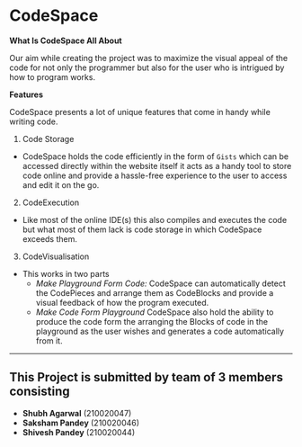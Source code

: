 # CodeSpace

**What Is CodeSpace All About**

Our aim while creating the project was to maximize the visual appeal of the code for not only the programmer but also for the user who is intrigued by how to program works.

**Features**

CodeSpace presents a lot of unique features that come in handy while writing code.</br>
1. Code Storage</br>
  - CodeSpace holds the code efficiently in the form of `Gists` which can be accessed directly within the website itself it acts as a handy tool to store code online and provide a hassle-free experience to the user to access and edit it on the go.</br>
2. CodeExecution</br>
  - Like most of the online IDE(s) this also compiles and executes the code but what most of them lack is code storage in which CodeSpace exceeds them.</br>
3. CodeVisualisation</br>
  - This works in two parts</br>
    - _Make Playground Form Code:_ CodeSpace can automatically detect the CodePieces and arrange them as CodeBlocks and provide a visual feedback of how the program executed.</br>
    - _Make Code Form Playground_ CodeSpace also hold the ability to produce the code form the arranging the Blocks of code in the playground as the user wishes and generates a code automatically from it.</br>

---

## This Project is submitted by team of 3 members consisting
- **Shubh Agarwal** (210020047)
- **Saksham Pandey** (210020046)
- **Shivesh Pandey** (210020044)
